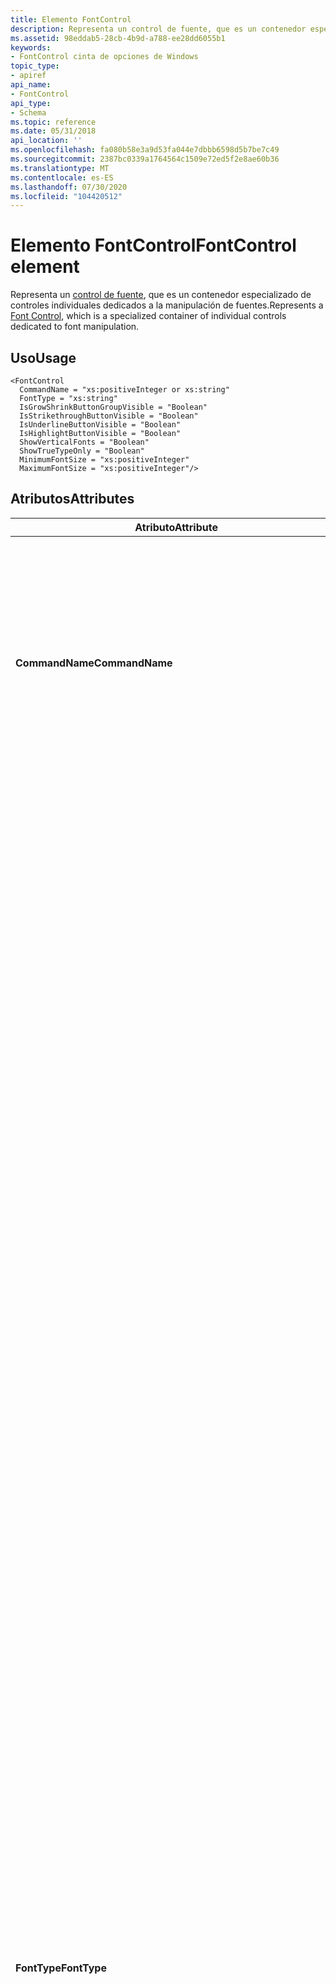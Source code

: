 ```yaml
---
title: Elemento FontControl
description: Representa un control de fuente, que es un contenedor especializado de controles individuales dedicados a la manipulación de fuentes.
ms.assetid: 98eddab5-28cb-4b9d-a788-ee28dd6055b1
keywords:
- FontControl cinta de opciones de Windows
topic_type:
- apiref
api_name:
- FontControl
api_type:
- Schema
ms.topic: reference
ms.date: 05/31/2018
api_location: ''
ms.openlocfilehash: fa080b58e3a9d53fa044e7dbbb6598d5b7be7c49
ms.sourcegitcommit: 2387bc0339a1764564c1509e72ed5f2e8ae60b36
ms.translationtype: MT
ms.contentlocale: es-ES
ms.lasthandoff: 07/30/2020
ms.locfileid: "104420512"
---
```

# <a name="fontcontrol-element"></a><span data-ttu-id="40e68-104">Elemento FontControl</span><span class="sxs-lookup"><span data-stu-id="40e68-104">FontControl element</span></span>

<span data-ttu-id="40e68-105">Representa un [control de fuente](windowsribbon-controls-fontcontrol.md), que es un contenedor especializado de controles individuales dedicados a la manipulación de fuentes.</span><span class="sxs-lookup"><span data-stu-id="40e68-105">Represents a [Font Control](windowsribbon-controls-fontcontrol.md), which is a specialized container of individual controls dedicated to font manipulation.</span></span>

## <a name="usage"></a><span data-ttu-id="40e68-106">Uso</span><span class="sxs-lookup"><span data-stu-id="40e68-106">Usage</span></span>

``` syntax
<FontControl
  CommandName = "xs:positiveInteger or xs:string"
  FontType = "xs:string"
  IsGrowShrinkButtonGroupVisible = "Boolean"
  IsStrikethroughButtonVisible = "Boolean"
  IsUnderlineButtonVisible = "Boolean"
  IsHighlightButtonVisible = "Boolean"
  ShowVerticalFonts = "Boolean"
  ShowTrueTypeOnly = "Boolean"
  MinimumFontSize = "xs:positiveInteger"
  MaximumFontSize = "xs:positiveInteger"/>
```

## <a name="attributes"></a><span data-ttu-id="40e68-107">Atributos</span><span class="sxs-lookup"><span data-stu-id="40e68-107">Attributes</span></span>



<table>
<colgroup>
<col style="width: 25%" />
<col style="width: 25%" />
<col style="width: 25%" />
<col style="width: 25%" />
</colgroup>
<thead>
<tr class="header">
<th><span data-ttu-id="40e68-108">Atributo</span><span class="sxs-lookup"><span data-stu-id="40e68-108">Attribute</span></span></th>
<th><span data-ttu-id="40e68-109">Tipo</span><span class="sxs-lookup"><span data-stu-id="40e68-109">Type</span></span></th>
<th><span data-ttu-id="40e68-110">Obligatorio</span><span class="sxs-lookup"><span data-stu-id="40e68-110">Required</span></span></th>
<th><span data-ttu-id="40e68-111">Descripción</span><span class="sxs-lookup"><span data-stu-id="40e68-111">Description</span></span></th>
</tr>
</thead>
<tbody>
<tr class="odd">
<td><span data-ttu-id="40e68-112"><strong>CommandName</strong></span><span class="sxs-lookup"><span data-stu-id="40e68-112"><strong>CommandName</strong></span></span><br/></td>
<td><span data-ttu-id="40e68-113">XS: positiveInteger o XS: String</span><span class="sxs-lookup"><span data-stu-id="40e68-113">xs:positiveInteger or xs:string</span></span><br/></td>
<td><span data-ttu-id="40e68-114">No</span><span class="sxs-lookup"><span data-stu-id="40e68-114">No</span></span><br/></td>
<td><span data-ttu-id="40e68-115">Asocia el elemento a un <a href="windowsribbon-element-command.md"><strong>comando</strong></a>.</span><span class="sxs-lookup"><span data-stu-id="40e68-115">Associates the element with a <a href="windowsribbon-element-command.md"><strong>Command</strong></a>.</span></span><br/> <br/><span data-ttu-id="40e68-116">
<dt><span></span><span></span><strong></strong> (XS: positiveInteger o XS: String)</span><span class="sxs-lookup"><span data-stu-id="40e68-116">
<dt><span></span><span></span><strong></strong> (xs:positiveInteger or xs:string)</span></span><br/> </dt> <dd> <span data-ttu-id="40e68-117">Una cadena, un valor entero entre 2 y 59999, ambos incluidos, o un valor hexadecimal entre 0X2 y 0xea5f, ambos incluidos.</span><span class="sxs-lookup"><span data-stu-id="40e68-117">A string, an integer value between 2 and 59999, inclusive, or a hexadecimal value between 0x2 and 0xea5f, inclusive.</span></span> <br/> <span data-ttu-id="40e68-118">El valor debe ser único en el documento XML de la cinta de opciones.</span><span class="sxs-lookup"><span data-stu-id="40e68-118">The value must be unique within the Ribbon XML document.</span></span> <br/> <span data-ttu-id="40e68-119">Longitud máxima: 100 caracteres.</span><span class="sxs-lookup"><span data-stu-id="40e68-119">Maximum length: 100 characters.</span></span> <br/> </dd> </dl></td>
</tr>
<tr class="even">
<td><span data-ttu-id="40e68-120"><strong>FontType</strong></span><span class="sxs-lookup"><span data-stu-id="40e68-120"><strong>FontType</strong></span></span><br/></td>
<td><span data-ttu-id="40e68-121">xs:string</span><span class="sxs-lookup"><span data-stu-id="40e68-121">xs:string</span></span><br/></td>
<td><span data-ttu-id="40e68-122">No</span><span class="sxs-lookup"><span data-stu-id="40e68-122">No</span></span><br/></td>
<td><span data-ttu-id="40e68-123">Restringido a uno de los siguientes valores:</span><span class="sxs-lookup"><span data-stu-id="40e68-123">Restricted to one of the following values:</span></span> <br/> <br/><span data-ttu-id="40e68-124">
<dt><span></span><span></span><strong></strong> (FontOnly)</span><span class="sxs-lookup"><span data-stu-id="40e68-124">
<dt><span></span><span></span><strong></strong> (FontOnly)</span></span><br/> </dt> <dd> <span data-ttu-id="40e68-125">Predeterminada.</span><span class="sxs-lookup"><span data-stu-id="40e68-125">Default.</span></span> <br/> <img src="images/markup/screenshot-fonttype-fontonly.png" alt="Screen shot of the FontControl element with the FontOnly attribute set to true." /><br/> <span data-ttu-id="40e68-126">Establecer el atributo <em>FontType</em> en <code>FontOnly</code> habilita la siguiente funcionalidad:</span><span class="sxs-lookup"><span data-stu-id="40e68-126">Setting the <em>FontType</em> attribute to <code>FontOnly</code> enables the following functionality:</span></span><br/>
<ul>
<li><span data-ttu-id="40e68-127">Cuadro combinado de <strong>familia de fuentes</strong> .</span><span class="sxs-lookup"><span data-stu-id="40e68-127"><strong>Font family</strong> combo box.</span></span></li>
<li><span data-ttu-id="40e68-128">Cuadro combinado de <strong>tamaño de fuente</strong> .</span><span class="sxs-lookup"><span data-stu-id="40e68-128"><strong>Font Size</strong> combo box.</span></span></li>
<li><p><span data-ttu-id="40e68-129">Botones de alternancia <strong>negrita</strong>, <strong>cursiva</strong>, <strong>subrayado</strong>y <strong>tachado</strong> .</span><span class="sxs-lookup"><span data-stu-id="40e68-129"><strong>Bold</strong>, <strong>Italic</strong>, <strong>Underline</strong>, and <strong>Strikethrough</strong> toggle buttons.</span></span></p>
<blockquote>
[!Note]<br />
<span data-ttu-id="40e68-130">Los botones de alternancia <strong>tachado</strong> y <strong>subrayado</strong> se muestran de forma predeterminada, pero se pueden ocultar estableciendo los atributos <em>IsStrikethroughButtonVisible</em> y <em>IsUnderlineButtonVisible</em> en <code>false</code> .</span><span class="sxs-lookup"><span data-stu-id="40e68-130">The <strong>Strikethrough</strong> and <strong>Underline</strong> toggle buttons are displayed by default but can be hidden by setting the <em>IsStrikethroughButtonVisible</em> and <em>IsUnderlineButtonVisible</em> attributes to <code>false</code>.</span></span>
</blockquote>
<p><br/></p></li>
</ul>
</dd> <span data-ttu-id="40e68-131"><dt><span></span><span></span><strong></strong> (FontWithColor)</span><span class="sxs-lookup"><span data-stu-id="40e68-131"><dt><span></span><span></span><strong></strong> (FontWithColor)</span></span><br/> </dt> <dd> <img src="images/markup/screenshot-fonttype-fontwithcolor.png" alt="Screen shot of the FontControl element with the FontWithColor attribute set to true." /><br/> <span data-ttu-id="40e68-132">Establecer el atributo <em>FontType</em> en <code>FontWithColor</code> habilita la siguiente funcionalidad:</span><span class="sxs-lookup"><span data-stu-id="40e68-132">Setting the <em>FontType</em> attribute to <code>FontWithColor</code> enables the following functionality:</span></span><br/>
<ul>
<li><span data-ttu-id="40e68-133">Cuadro combinado de <strong>familia de fuentes</strong> .</span><span class="sxs-lookup"><span data-stu-id="40e68-133"><strong>Font family</strong> combo box.</span></span></li>
<li><span data-ttu-id="40e68-134">Cuadro combinado de <strong>tamaño de fuente</strong> .</span><span class="sxs-lookup"><span data-stu-id="40e68-134"><strong>Font size</strong> combo box.</span></span></li>
<li><span data-ttu-id="40e68-135"><strong>Aumentar</strong> el tamaño de la fuente y <strong>reducir</strong> los botones de incremento y decremento de fuente.</span><span class="sxs-lookup"><span data-stu-id="40e68-135"><strong>Grow font</strong> and <strong>Shrink font</strong> font size increment and decrement buttons.</span></span></li>
<li><p><span data-ttu-id="40e68-136">Botones de alternancia <strong>negrita</strong>, <strong>cursiva</strong>, <strong>subrayado</strong>y <strong>tachado</strong> .</span><span class="sxs-lookup"><span data-stu-id="40e68-136"><strong>Bold</strong>, <strong>Italic</strong>, <strong>Underline</strong>, and <strong>Strikethrough</strong> toggle buttons.</span></span></p>
<blockquote>
[!Note]<br />
<span data-ttu-id="40e68-137">Los botones de alternancia <strong>tachado</strong> y <strong>subrayado</strong> se muestran de forma predeterminada, pero se pueden ocultar estableciendo los atributos <em>IsStrikethroughButtonVisible</em> y <em>IsUnderlineButtonVisible</em> en <code>false</code> .</span><span class="sxs-lookup"><span data-stu-id="40e68-137">The <strong>Strikethrough</strong> and <strong>Underline</strong> toggle buttons are displayed by default but can be hidden by setting the <em>IsStrikethroughButtonVisible</em> and <em>IsUnderlineButtonVisible</em> attributes to <code>false</code>.</span></span>
</blockquote>
<p><br/></p></li>
<li><span data-ttu-id="40e68-138">Selector de colores de <strong>color de texto</strong> .</span><span class="sxs-lookup"><span data-stu-id="40e68-138"><strong>Text color</strong> color picker.</span></span></li>
<li><p><span data-ttu-id="40e68-139">Selector de colores de <strong>color de resaltado de texto</strong> .</span><span class="sxs-lookup"><span data-stu-id="40e68-139"><strong>Text highlight color</strong> color picker.</span></span></p>
<blockquote>
[!Note]<br />
<span data-ttu-id="40e68-140">Este control está oculto de forma predeterminada, pero se puede mostrar estableciendo el atributo <em>IsHighlightButtonVisible</em> en <code>true</code> .</span><span class="sxs-lookup"><span data-stu-id="40e68-140">This control is hidden by default but can be displayed by setting the <em>IsHighlightButtonVisible</em> attribute to <code>true</code>.</span></span>
</blockquote>
<p><br/></p></li>
</ul>
</dd> <span data-ttu-id="40e68-141"><dt><span></span><span></span><strong></strong> (RichFont)</span><span class="sxs-lookup"><span data-stu-id="40e68-141"><dt><span></span><span></span><strong></strong> (RichFont)</span></span><br/> </dt> <dd> <img src="images/markup/screenshot-fonttype-richfont.png" alt="Screen shot of the FontControl element with the RichFont attribute set to true." /><br/> <span data-ttu-id="40e68-142">Establecer el atributo <em>FontType</em> en <code>RichFont</code> habilita la siguiente funcionalidad:</span><span class="sxs-lookup"><span data-stu-id="40e68-142">Setting the <em>FontType</em> attribute to <code>RichFont</code> enables the following functionality:</span></span><br/>
<ul>
<li><span data-ttu-id="40e68-143">Cuadro combinado de <strong>familia de fuentes</strong> .</span><span class="sxs-lookup"><span data-stu-id="40e68-143"><strong>Font family</strong> combo box.</span></span></li>
<li><span data-ttu-id="40e68-144">Cuadro combinado de <strong>tamaño de fuente</strong> .</span><span class="sxs-lookup"><span data-stu-id="40e68-144"><strong>Font size</strong> combo box.</span></span></li>
<li><span data-ttu-id="40e68-145"><strong>Aumentar</strong> el tamaño de la fuente y <strong>reducir</strong> los botones de incremento y decremento de fuente.</span><span class="sxs-lookup"><span data-stu-id="40e68-145"><strong>Grow font</strong> and <strong>Shrink font</strong> font size increment and decrement buttons.</span></span></li>
<li><p><span data-ttu-id="40e68-146">Botones de alternancia <strong>negrita</strong>, <strong>cursiva</strong>, <strong>subrayado</strong>y <strong>tachado</strong> .</span><span class="sxs-lookup"><span data-stu-id="40e68-146"><strong>Bold</strong>, <strong>Italic</strong>, <strong>Underline</strong>, and <strong>Strikethrough</strong> toggle buttons.</span></span></p>
<blockquote>
[!Note]<br />
<span data-ttu-id="40e68-147">Los botones de alternancia <strong>tachado</strong> y <strong>subrayado</strong> se muestran de forma predeterminada y no se pueden ocultar estableciendo los atributos <em>IsStrikethroughButtonVisible</em> y <em>IsUnderlineButtonVisible</em> en <code>false</code> .</span><span class="sxs-lookup"><span data-stu-id="40e68-147">The <strong>Strikethrough</strong> and <strong>Underline</strong> toggle buttons are displayed by default and cannot be hidden by setting the <em>IsStrikethroughButtonVisible</em> and <em>IsUnderlineButtonVisible</em> attributes to <code>false</code>.</span></span>
</blockquote>
<p><br/></p></li>
<li><span data-ttu-id="40e68-148">Selector de colores de <strong>color de texto</strong> .</span><span class="sxs-lookup"><span data-stu-id="40e68-148"><strong>Text color</strong> color picker.</span></span></li>
<li><p><span data-ttu-id="40e68-149">Selector de colores de <strong>color de resaltado de texto</strong> .</span><span class="sxs-lookup"><span data-stu-id="40e68-149"><strong>Text highlight color</strong> color picker.</span></span></p>
<blockquote>
[!Note]<br />
<span data-ttu-id="40e68-150">Este control se muestra de forma predeterminada y no se puede ocultar estableciendo el atributo <em>IsHighlightButtonVisible</em> en <code>false</code> .</span><span class="sxs-lookup"><span data-stu-id="40e68-150">This control is displayed by default and cannot be hidden by setting the <em>IsHighlightButtonVisible</em> attribute to <code>false</code>.</span></span>
</blockquote>
<p><br/></p></li>
<li><span data-ttu-id="40e68-151">Botones <strong>de alternancia de subíndice y</strong> <strong>superíndice</strong> .</span><span class="sxs-lookup"><span data-stu-id="40e68-151"><strong>Subscript</strong> and <strong>Superscript</strong> toggle buttons.</span></span></li>
</ul>
</dd> </dl></td>
</tr>
<tr class="odd">
<td><span data-ttu-id="40e68-152"><strong>IsGrowShrinkButtonGroupVisible</strong></span><span class="sxs-lookup"><span data-stu-id="40e68-152"><strong>IsGrowShrinkButtonGroupVisible</strong></span></span><br/></td>
<td><span data-ttu-id="40e68-153">Boolean</span><span class="sxs-lookup"><span data-stu-id="40e68-153">Boolean</span></span><br/></td>
<td><span data-ttu-id="40e68-154">No</span><span class="sxs-lookup"><span data-stu-id="40e68-154">No</span></span><br/></td>
<td><span data-ttu-id="40e68-155"><strong>Windows 8 y versiones más recientes</strong></span><span class="sxs-lookup"><span data-stu-id="40e68-155"><strong>Windows 8 and newer</strong></span></span><br/> <span data-ttu-id="40e68-156">Restringido a uno de los siguientes valores:</span><span class="sxs-lookup"><span data-stu-id="40e68-156">Restricted to one of the following values:</span></span> <br/>
<blockquote>
[!Note]<br />
<span data-ttu-id="40e68-157">Los botones de aumentar y reducir nunca se muestran en <a href="windowsribbon-element-minitoolbar.md"><strong>MiniToolbar</strong></a>.</span><span class="sxs-lookup"><span data-stu-id="40e68-157">The Grow/Shrink buttons are never displayed in the <a href="windowsribbon-element-minitoolbar.md"><strong>MiniToolbar</strong></a>.</span></span>
</blockquote>
<br/> <br/><span data-ttu-id="40e68-158">
<dt><span></span><span></span><strong></strong> reales</span><span class="sxs-lookup"><span data-stu-id="40e68-158">
<dt><span></span><span></span><strong></strong> (true)</span></span><br/> </dt> <dd> <span data-ttu-id="40e68-159">Valor predeterminado cuando el valor de <em>FontType</em> es igual a <code>FontWithColor</code> o <code>RichFont</code> .</span><span class="sxs-lookup"><span data-stu-id="40e68-159">Default when the value of <em>FontType</em> equals <code>FontWithColor</code> or <code>RichFont</code>.</span></span><br/> </dd> <span data-ttu-id="40e68-160"><dt><span></span><span></span><strong></strong> es</span><span class="sxs-lookup"><span data-stu-id="40e68-160"><dt><span></span><span></span><strong></strong> (false)</span></span><br/> </dt> <dd> <span data-ttu-id="40e68-161">Valor predeterminado cuando el valor de <em>FontType</em> es igual a <code>FontOnly</code> .</span><span class="sxs-lookup"><span data-stu-id="40e68-161">Default when the value of <em>FontType</em> equals <code>FontOnly</code>.</span></span><br/> </dd> </dl></td>
</tr>
<tr class="even">
<td><span data-ttu-id="40e68-162"><strong>IsHighlightButtonVisible</strong></span><span class="sxs-lookup"><span data-stu-id="40e68-162"><strong>IsHighlightButtonVisible</strong></span></span><br/></td>
<td><span data-ttu-id="40e68-163">Boolean</span><span class="sxs-lookup"><span data-stu-id="40e68-163">Boolean</span></span><br/></td>
<td><span data-ttu-id="40e68-164">No</span><span class="sxs-lookup"><span data-stu-id="40e68-164">No</span></span><br/></td>
<td><span data-ttu-id="40e68-165">Restringido a uno de los siguientes valores (0 y 1 no son válidos):</span><span class="sxs-lookup"><span data-stu-id="40e68-165">Restricted to one of the following values (0 and 1 are not valid):</span></span> <br/>
<blockquote>
[!Note]<br />
<span data-ttu-id="40e68-166">El resaltado de color solo está disponible desde un <strong>FontControl</strong> cuando el valor del atributo <em>FontType</em> es igual a <code>FontWithColor</code> o <code>RichFont</code> .</span><span class="sxs-lookup"><span data-stu-id="40e68-166">Color highlighting is available only from a <strong>FontControl</strong> when the value of the <em>FontType</em> attribute equals <code>FontWithColor</code> or <code>RichFont</code>.</span></span>
</blockquote>
<br/> <br/><span data-ttu-id="40e68-167">
<dt><span></span><span></span><strong></strong> reales</span><span class="sxs-lookup"><span data-stu-id="40e68-167">
<dt><span></span><span></span><strong></strong> (true)</span></span><br/> </dt> <dd> <span data-ttu-id="40e68-168">Valor predeterminado cuando el valor de <em>FontType</em> es igual a <code>FontWithColor</code> o <code>RichFont</code> .</span><span class="sxs-lookup"><span data-stu-id="40e68-168">Default when the value of <em>FontType</em> equals <code>FontWithColor</code> or <code>RichFont</code>.</span></span><br/> <span data-ttu-id="40e68-169">Solo es válido cuando el valor de <em>FontType</em> es igual a <code>FontWithColor</code> o <code>RichFont</code> .</span><span class="sxs-lookup"><span data-stu-id="40e68-169">Valid only when the value of <em>FontType</em> equals <code>FontWithColor</code> or <code>RichFont</code>.</span></span><br/> </dd> <span data-ttu-id="40e68-170"><dt><span></span><span></span><strong></strong> es</span><span class="sxs-lookup"><span data-stu-id="40e68-170"><dt><span></span><span></span><strong></strong> (false)</span></span><br/> </dt> <dd> <span data-ttu-id="40e68-171">Valor predeterminado cuando el valor de <em>FontType</em> es igual a <code>FontOnly</code> .</span><span class="sxs-lookup"><span data-stu-id="40e68-171">Default when the value of <em>FontType</em> equals <code>FontOnly</code>.</span></span><br/> <span data-ttu-id="40e68-172">Solo es válido cuando el valor de <em>FontType</em> es igual a <code>FontOnly</code> o <code>FontWithColor</code> .</span><span class="sxs-lookup"><span data-stu-id="40e68-172">Valid only when the value of <em>FontType</em> equals <code>FontOnly</code> or <code>FontWithColor</code>.</span></span><br/> </dd> </dl></td>
</tr>
<tr class="odd">
<td><span data-ttu-id="40e68-173"><strong>IsStrikethroughButtonVisible</strong></span><span class="sxs-lookup"><span data-stu-id="40e68-173"><strong>IsStrikethroughButtonVisible</strong></span></span><br/></td>
<td><span data-ttu-id="40e68-174">Boolean</span><span class="sxs-lookup"><span data-stu-id="40e68-174">Boolean</span></span><br/></td>
<td><span data-ttu-id="40e68-175">No</span><span class="sxs-lookup"><span data-stu-id="40e68-175">No</span></span><br/></td>
<td><span data-ttu-id="40e68-176">Restringido a uno de los siguientes valores (0 y 1 no son válidos):</span><span class="sxs-lookup"><span data-stu-id="40e68-176">Restricted to one of the following values (0 and 1 are not valid):</span></span> <br/> <br/><span data-ttu-id="40e68-177">
<dt><span></span><span></span><strong></strong> reales</span><span class="sxs-lookup"><span data-stu-id="40e68-177">
<dt><span></span><span></span><strong></strong> (true)</span></span><br/> </dt> <dd> <span data-ttu-id="40e68-178">Predeterminada.</span><span class="sxs-lookup"><span data-stu-id="40e68-178">Default.</span></span> <br/> </dd> <span data-ttu-id="40e68-179"><dt><span></span><span></span><strong></strong> es</span><span class="sxs-lookup"><span data-stu-id="40e68-179"><dt><span></span><span></span><strong></strong> (false)</span></span><br/> </dt> <dd> <span data-ttu-id="40e68-180">Solo es válido cuando el valor de <em>FontType</em> es igual a <code>FontOnly</code> o <code>FontWithColor</code> .</span><span class="sxs-lookup"><span data-stu-id="40e68-180">Valid only when the value of <em>FontType</em> equals <code>FontOnly</code> or <code>FontWithColor</code>.</span></span> <br/> </dd> </dl></td>
</tr>
<tr class="even">
<td><span data-ttu-id="40e68-181"><strong>IsUnderlineButtonVisible</strong></span><span class="sxs-lookup"><span data-stu-id="40e68-181"><strong>IsUnderlineButtonVisible</strong></span></span><br/></td>
<td><span data-ttu-id="40e68-182">Boolean</span><span class="sxs-lookup"><span data-stu-id="40e68-182">Boolean</span></span><br/></td>
<td><span data-ttu-id="40e68-183">No</span><span class="sxs-lookup"><span data-stu-id="40e68-183">No</span></span><br/></td>
<td><span data-ttu-id="40e68-184">Restringido a uno de los siguientes valores (0 y 1 no son válidos):</span><span class="sxs-lookup"><span data-stu-id="40e68-184">Restricted to one of the following values (0 and 1 are not valid):</span></span> <br/> <br/><span data-ttu-id="40e68-185">
<dt><span></span><span></span><strong></strong> reales</span><span class="sxs-lookup"><span data-stu-id="40e68-185">
<dt><span></span><span></span><strong></strong> (true)</span></span><br/> </dt> <dd> <span data-ttu-id="40e68-186">Predeterminada.</span><span class="sxs-lookup"><span data-stu-id="40e68-186">Default.</span></span> <br/> </dd> <span data-ttu-id="40e68-187"><dt><span></span><span></span><strong></strong> es</span><span class="sxs-lookup"><span data-stu-id="40e68-187"><dt><span></span><span></span><strong></strong> (false)</span></span><br/> </dt> <dd> <span data-ttu-id="40e68-188">Solo es válido cuando el valor de <em>FontType</em> es igual a <code>FontOnly</code> o <code>FontWithColor</code> .</span><span class="sxs-lookup"><span data-stu-id="40e68-188">Valid only when the value of <em>FontType</em> equals <code>FontOnly</code> or <code>FontWithColor</code>.</span></span> <br/> </dd> </dl></td>
</tr>
<tr class="odd">
<td><span data-ttu-id="40e68-189"><strong>MaximumFontSize</strong></span><span class="sxs-lookup"><span data-stu-id="40e68-189"><strong>MaximumFontSize</strong></span></span><br/></td>
<td><span data-ttu-id="40e68-190">xs:positiveInteger</span><span class="sxs-lookup"><span data-stu-id="40e68-190">xs:positiveInteger</span></span><br/></td>
<td><span data-ttu-id="40e68-191">No</span><span class="sxs-lookup"><span data-stu-id="40e68-191">No</span></span><br/></td>
<td><span data-ttu-id="40e68-192">Tamaño de punto máximo que se va a mostrar.</span><span class="sxs-lookup"><span data-stu-id="40e68-192">The maximum point size to display.</span></span><br/> <br/><span data-ttu-id="40e68-193">
<dt><span></span><span></span><strong></strong> (XS: positiveInteger)</span><span class="sxs-lookup"><span data-stu-id="40e68-193">
<dt><span></span><span></span><strong></strong> (xs:positiveInteger)</span></span><br/> </dt> <dd> <span data-ttu-id="40e68-194">Un valor entero entre 1 y 9999, ambos incluidos.</span><span class="sxs-lookup"><span data-stu-id="40e68-194">An integer value between 1 and 9999, inclusive.</span></span><br/> <span data-ttu-id="40e68-195">El valor predeterminado es <strong>9999</strong>.</span><span class="sxs-lookup"><span data-stu-id="40e68-195">Default is <strong>9999</strong>.</span></span><br/> </dd> </dl></td>
</tr>
<tr class="even">
<td><span data-ttu-id="40e68-196"><strong>MinimumFontSize</strong></span><span class="sxs-lookup"><span data-stu-id="40e68-196"><strong>MinimumFontSize</strong></span></span><br/></td>
<td><span data-ttu-id="40e68-197">xs:positiveInteger</span><span class="sxs-lookup"><span data-stu-id="40e68-197">xs:positiveInteger</span></span><br/></td>
<td><span data-ttu-id="40e68-198">No</span><span class="sxs-lookup"><span data-stu-id="40e68-198">No</span></span><br/></td>
<td><span data-ttu-id="40e68-199">Tamaño de punto mínimo que se va a mostrar.</span><span class="sxs-lookup"><span data-stu-id="40e68-199">The minimum point size to display.</span></span><br/> <br/><span data-ttu-id="40e68-200">
<dt><span></span><span></span><strong></strong> (XS: positiveInteger)</span><span class="sxs-lookup"><span data-stu-id="40e68-200">
<dt><span></span><span></span><strong></strong> (xs:positiveInteger)</span></span><br/> </dt> <dd> <span data-ttu-id="40e68-201">Un valor entero entre 1 y 9999, ambos incluidos.</span><span class="sxs-lookup"><span data-stu-id="40e68-201">An integer value between 1 and 9999, inclusive.</span></span><br/> <span data-ttu-id="40e68-202">El valor predeterminado es <strong>1</strong>.</span><span class="sxs-lookup"><span data-stu-id="40e68-202">Default is <strong>1</strong>.</span></span><br/> </dd> </dl></td>
</tr>
<tr class="odd">
<td><span data-ttu-id="40e68-203"><strong>ShowTrueTypeOnly</strong></span><span class="sxs-lookup"><span data-stu-id="40e68-203"><strong>ShowTrueTypeOnly</strong></span></span><br/></td>
<td><span data-ttu-id="40e68-204">Boolean</span><span class="sxs-lookup"><span data-stu-id="40e68-204">Boolean</span></span><br/></td>
<td><span data-ttu-id="40e68-205">No</span><span class="sxs-lookup"><span data-stu-id="40e68-205">No</span></span><br/></td>
<td><span data-ttu-id="40e68-206">Restringido a uno de los siguientes valores (0 y 1 no son válidos):</span><span class="sxs-lookup"><span data-stu-id="40e68-206">Restricted to one of the following values (0 and 1 are not valid):</span></span><br/> <br/><span data-ttu-id="40e68-207">
<dt><span></span><span></span><strong></strong> reales</span><span class="sxs-lookup"><span data-stu-id="40e68-207">
<dt><span></span><span></span><strong></strong> (true)</span></span><br/> </dt> <dd> <span data-ttu-id="40e68-208">Solo muestra las fuentes TrueType y OpenType.</span><span class="sxs-lookup"><span data-stu-id="40e68-208">Displays TrueType and OpenType fonts only.</span></span> <br/> </dd> <span data-ttu-id="40e68-209"><dt><span></span><span></span><strong></strong> es</span><span class="sxs-lookup"><span data-stu-id="40e68-209"><dt><span></span><span></span><strong></strong> (false)</span></span><br/> </dt> <dd> <span data-ttu-id="40e68-210">Predeterminada.</span><span class="sxs-lookup"><span data-stu-id="40e68-210">Default.</span></span> <span data-ttu-id="40e68-211">No se aplica ninguna restricción en el tipo de fuentes que se muestran.</span><span class="sxs-lookup"><span data-stu-id="40e68-211">No restriction is placed on the type of fonts displayed.</span></span><br/> </dd> </dl></td>
</tr>
<tr class="even">
<td><span data-ttu-id="40e68-212"><strong>ShowVerticalFonts</strong></span><span class="sxs-lookup"><span data-stu-id="40e68-212"><strong>ShowVerticalFonts</strong></span></span><br/></td>
<td><span data-ttu-id="40e68-213">Boolean</span><span class="sxs-lookup"><span data-stu-id="40e68-213">Boolean</span></span><br/></td>
<td><span data-ttu-id="40e68-214">No</span><span class="sxs-lookup"><span data-stu-id="40e68-214">No</span></span><br/></td>
<td><span data-ttu-id="40e68-215">Restringido a uno de los siguientes valores (0 y 1 no son válidos):</span><span class="sxs-lookup"><span data-stu-id="40e68-215">Restricted to one of the following values (0 and 1 are not valid):</span></span><br/>
<blockquote>
[!Note]<br />
<span data-ttu-id="40e68-216">Las fuentes verticales van precedidas de un símbolo @ en la lista de <strong>familias de fuentes</strong> .</span><span class="sxs-lookup"><span data-stu-id="40e68-216">Vertical fonts are preceded by an @ symbol in the <strong>Font family</strong> list.</span></span>
</blockquote>
<br/> <br/><span data-ttu-id="40e68-217">
<dt><span></span><span></span><strong></strong> reales</span><span class="sxs-lookup"><span data-stu-id="40e68-217">
<dt><span></span><span></span><strong></strong> (true)</span></span><br/> </dt> <dd> <span data-ttu-id="40e68-218">Predeterminada.</span><span class="sxs-lookup"><span data-stu-id="40e68-218">Default.</span></span> <span data-ttu-id="40e68-219">Muestra las fuentes verticales que se establecen para <strong>mostrarse</strong> en el panel de control <strong>fuentes</strong> .</span><span class="sxs-lookup"><span data-stu-id="40e68-219">Displays the vertical fonts that are set to <strong>Show</strong> in the <strong>Fonts</strong> control panel.</span></span> <br/> </dd> <span data-ttu-id="40e68-220"><dt><span></span><span></span><strong></strong> es</span><span class="sxs-lookup"><span data-stu-id="40e68-220"><dt><span></span><span></span><strong></strong> (false)</span></span><br/> </dt> <dd> <span data-ttu-id="40e68-221">Permite que una aplicación que no admite texto vertical oculte ninguna fuente vertical que esté configurada para <strong>mostrarse</strong> en el panel de control <strong>fuentes</strong> .</span><span class="sxs-lookup"><span data-stu-id="40e68-221">Allows an application that does not support vertical text to hide any vertical fonts that are set to <strong>Show</strong> in the <strong>Fonts</strong> control panel.</span></span><br/>
<blockquote>
[!Note]<br />
<span data-ttu-id="40e68-222">En Windows Vista, el panel de control <strong>fuentes</strong> no ofrece la funcionalidad <strong>Mostrar</strong> u <strong>ocultar</strong> .</span><span class="sxs-lookup"><span data-stu-id="40e68-222">In Windows Vista, the <strong>Fonts</strong> control panel does not offer <strong>Show</strong> or <strong>Hide</strong> functionality.</span></span> <span data-ttu-id="40e68-223">En este caso, el atributo <em>ShowVerticalFonts</em> debe establecerse en <code>False</code> .</span><span class="sxs-lookup"><span data-stu-id="40e68-223">In this case, the <em>ShowVerticalFonts</em> attribute must be set to <code>False</code>.</span></span>
</blockquote>
<br/> </dd> </dl></td>
</tr>
</tbody>
</table>



## <a name="child-elements"></a><span data-ttu-id="40e68-224">Elementos secundarios</span><span class="sxs-lookup"><span data-stu-id="40e68-224">Child elements</span></span>

<span data-ttu-id="40e68-225">No hay elementos secundarios.</span><span class="sxs-lookup"><span data-stu-id="40e68-225">There are no child elements.</span></span>

## <a name="parent-elements"></a><span data-ttu-id="40e68-226">Elementos primarios</span><span class="sxs-lookup"><span data-stu-id="40e68-226">Parent elements</span></span>



| <span data-ttu-id="40e68-227">Elemento</span><span class="sxs-lookup"><span data-stu-id="40e68-227">Element</span></span>                                                               |
|-----------------------------------------------------------------------|
| [<span data-ttu-id="40e68-228">**ControlGroup**</span><span class="sxs-lookup"><span data-stu-id="40e68-228">**ControlGroup**</span></span>](windowsribbon-element-controlgroup.md)<br/> |
| [<span data-ttu-id="40e68-229">**Group (Grupo)**</span><span class="sxs-lookup"><span data-stu-id="40e68-229">**Group**</span></span>](windowsribbon-element-group.md)<br/>               |
| [<span data-ttu-id="40e68-230">**MenuGroup**</span><span class="sxs-lookup"><span data-stu-id="40e68-230">**MenuGroup**</span></span>](windowsribbon-element-menugroup.md)<br/>       |



## <a name="remarks"></a><span data-ttu-id="40e68-231">Observaciones</span><span class="sxs-lookup"><span data-stu-id="40e68-231">Remarks</span></span>

<span data-ttu-id="40e68-232">Opcional.</span><span class="sxs-lookup"><span data-stu-id="40e68-232">Optional.</span></span>

<span data-ttu-id="40e68-233">Puede aparecer como máximo una vez por cada elemento [**ControlGroup**](windowsribbon-element-controlgroup.md), [**Group**](windowsribbon-element-group.md)o [**MenuGroup**](windowsribbon-element-menugroup.md) .</span><span class="sxs-lookup"><span data-stu-id="40e68-233">May occur at most once for each [**ControlGroup**](windowsribbon-element-controlgroup.md), [**Group**](windowsribbon-element-group.md), or [**MenuGroup**](windowsribbon-element-menugroup.md) element.</span></span>

<span data-ttu-id="40e68-234">Cualquier atributo de comando **FontControl** declarado en el marcado, como [**Command. LabelTitle**](windowsribbon-element-command-labeltitle.md) o [**Command. TooltipTitle**](windowsribbon-element-command-tooltiptitle.md), se reemplaza por los atributos de los controles individuales que componen el **FontControl**.</span><span class="sxs-lookup"><span data-stu-id="40e68-234">Any **FontControl** Command attributes declared in markup, such as [**Command.LabelTitle**](windowsribbon-element-command-labeltitle.md) or [**Command.TooltipTitle**](windowsribbon-element-command-tooltiptitle.md), are overridden by the attributes of the individual controls that comprise the **FontControl**.</span></span>

<span data-ttu-id="40e68-235">Cualquier intento de seleccionar una muestra de color del selector de colores de un [control de fuente](windowsribbon-controls-fontcontrol.md) puede producir una infracción de acceso si no hay ningún controlador de comandos asociado al control.</span><span class="sxs-lookup"><span data-stu-id="40e68-235">Any attempt to select a color swatch from the color picker of a [Font Control](windowsribbon-controls-fontcontrol.md) may result in an access violation if no Command handler is associated with the control.</span></span>

## <a name="examples"></a><span data-ttu-id="40e68-236">Ejemplos</span><span class="sxs-lookup"><span data-stu-id="40e68-236">Examples</span></span>

<span data-ttu-id="40e68-237">En el ejemplo siguiente se muestra el marcado básico para los tres tipos de [control de fuente](windowsribbon-controls-fontcontrol.md).</span><span class="sxs-lookup"><span data-stu-id="40e68-237">The following example demonstrates the basic markup for the three types of [Font Control](windowsribbon-controls-fontcontrol.md).</span></span>

<span data-ttu-id="40e68-238">En esta sección de código se muestran las declaraciones de comandos de **FontControl** , cada una con una declaración de contenedor de [**Grupo**](windowsribbon-element-group.md) .</span><span class="sxs-lookup"><span data-stu-id="40e68-238">This section of code shows the **FontControl** Command declarations, each with a [**Group**](windowsribbon-element-group.md) container declaration.</span></span>


```XML
<!-- A FontOnly FontControl -->
<Command Name="cmdFontOnlyGroup"
         Symbol="cmdFontOnlyGroup"
         Comment="FontOnlyGroup"
         Id="50001"
         LabelTitle="FontOnly"/>
<Command Name="cmdFontOnly"
         Symbol="cmdFontOnly"
         Comment="FontOnly"
         Id="50010"/>

<!-- A FontWithColor FontControl -->
<Command Name="cmdFontWithColorGroup"
         Symbol="cmdFontWithColorGroup"
         Comment="FontWithColorGroup"
         Id="50002"
         LabelTitle="FontWithColor"/>
<Command Name="cmdFontWithColor"
         Symbol="cmdFontWithColor"
         Comment="FontWithColor"
         Id="50020"/>

<!-- A RichFont FontControl -->
<Command Name="cmdRichFontGroup"
         Symbol="cmdRichFontGroup"
         Comment="RichFontGroup"
         Id="50003"
         LabelTitle="RichFont"
         Keytip="ZF"/>
<Command Name="cmdRichFont"
         Symbol="cmdRichFont"
         Comment="RichFont"
         Id="50030"
         Keytip="RF"
         LabelTitle="test"
         TooltipTitle="test"/>
```



<span data-ttu-id="40e68-239">En esta sección de código se muestran las declaraciones de control de **FontControl** en las que cada **FontControl** y [**Grupo**](windowsribbon-element-group.md) se declaran en una sola pestaña.</span><span class="sxs-lookup"><span data-stu-id="40e68-239">This section of code shows the **FontControl** control declarations where each **FontControl** and [**Group**](windowsribbon-element-group.md) is declared in a single Tab.</span></span>


```XML
<Tab CommandName="cmdTab1">
  <Group CommandName="cmdFontOnlyGroup"
         SizeDefinition="OneFontControl">
    <FontControl CommandName="cmdFontOnly"
                 FontType="FontOnly"
                 IsUnderlineButtonVisible="false"
                 IsStrikethroughButtonVisible="false"
                 MinimumFontSize="15"/>
  </Group>
  <Group CommandName="cmdFontWithColorGroup"
         SizeDefinition="OneFontControl">
    <FontControl CommandName="cmdFontWithColor"
                 FontType="FontWithColor"
                 IsUnderlineButtonVisible="false"
                 IsStrikethroughButtonVisible="false"
                 IsHighlightButtonVisible="true"
                 MinimumFontSize="15"/>
  </Group>
  <Group CommandName="cmdRichFontGroup"
         SizeDefinition="OneFontControl">
    <FontControl CommandName="cmdRichFont"
                 FontType="RichFont"
                 IsHighlightButtonVisible="true"
                 IsUnderlineButtonVisible="true"
                 IsStrikethroughButtonVisible="true"
                 ShowVerticalFonts="true"
                 MinimumFontSize="15"/>
  </Group>
```



## <a name="element-information"></a><span data-ttu-id="40e68-240">Información de elemento</span><span class="sxs-lookup"><span data-stu-id="40e68-240">Element information</span></span>



|                                     |           |
|-------------------------------------|-----------|
| <span data-ttu-id="40e68-241">Sistema mínimo compatible</span><span class="sxs-lookup"><span data-stu-id="40e68-241">Minimum supported system</span></span><br/> | <span data-ttu-id="40e68-242">Windows 7</span><span class="sxs-lookup"><span data-stu-id="40e68-242">Windows 7</span></span> |
| <span data-ttu-id="40e68-243">Puede estar vacío</span><span class="sxs-lookup"><span data-stu-id="40e68-243">Can be empty</span></span>                        | <span data-ttu-id="40e68-244">Sí</span><span class="sxs-lookup"><span data-stu-id="40e68-244">Yes</span></span>       |



## <a name="see-also"></a><span data-ttu-id="40e68-245">Consulte también</span><span class="sxs-lookup"><span data-stu-id="40e68-245">See also</span></span>

<dl> <dt>

[<span data-ttu-id="40e68-246">Control de control de fuentes</span><span class="sxs-lookup"><span data-stu-id="40e68-246">Font Control control</span></span>](windowsribbon-controls-fontcontrol.md)
</dt> <dt>

[<span data-ttu-id="40e68-247">Propiedades de control de fuente</span><span class="sxs-lookup"><span data-stu-id="40e68-247">Font Control Properties</span></span>](windowsribbon-reference-properties-fontcontrol.md)
</dt> <dt>

[<span data-ttu-id="40e68-248">Ejemplo de FontControl</span><span class="sxs-lookup"><span data-stu-id="40e68-248">FontControl Sample</span></span>](windowsribbon-fontcontrolsample.md)
</dt> </dl>

 

 





